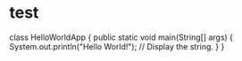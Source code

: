# test
class HelloWorldApp {
    public static void main(String[] args) {
        System.out.println("Hello World!"); // Display the string.
    }
}

